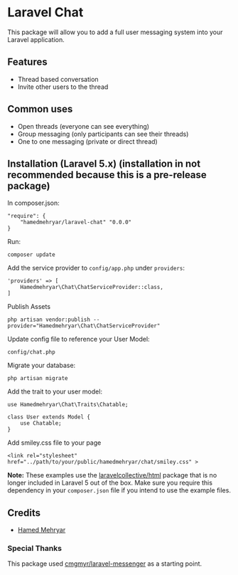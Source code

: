 # Laravel Chat
This package will allow you to add a full user messaging system into your Laravel application.


## Features
* Thread based conversation
* Invite other users to the thread

## Common uses
* Open threads (everyone can see everything)
* Group messaging (only participants can see their threads)
* One to one messaging (private or direct thread)


## Installation (Laravel 5.x) (installation in not recommended because this is a pre-release package)
In composer.json:

    "require": {
        "hamedmehryar/laravel-chat" "0.0.0"
    }

Run:

    composer update

Add the service provider to `config/app.php` under `providers`:

    'providers' => [
        Hamedmehryar\Chat\ChatServiceProvider::class,
    ]

Publish Assets

	php artisan vendor:publish --provider="Hamedmehryar\Chat\ChatServiceProvider"
	
Update config file to reference your User Model:

	config/chat.php

Migrate your database:

    php artisan migrate

Add the trait to your user model:

    use Hamedmehryar\Chat\Traits\Chatable;
    
    class User extends Model {
    	use Chatable;
    }

Add smiley.css file to your page

    <link rel="stylesheet" href="../path/to/your/public/hamedmehryar/chat/smiley.css" >


__Note:__ These examples use the [laravelcollective/html](http://laravelcollective.com/docs/5.0/html) package that is no longer included in Laravel 5 out of the box. Make sure you require this dependency in your `composer.json` file if you intend to use the example files.


## Credits

- [Hamed Mehryar](https://github.com/hamedmehryar)

### Special Thanks
This package used [cmgmyr/laravel-messenger](https://github.com/cmgmyr/laravel-messenger) as a starting point.
